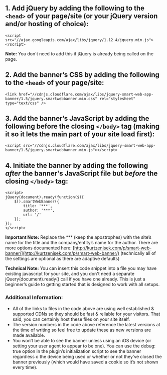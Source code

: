 ## 1. Add jQuery by adding the following to the `<head>` of your page/site (or your jQuery version and/or hosting of choice):
```
<script src="//ajax.googleapis.com/ajax/libs/jquery/1.12.4/jquery.min.js"></script>
```
**Note:** You don't need to add this if jQuery is already being called on the page.
## 2. Add the banner’s CSS by adding the following to the `<head>` of your page/site:
```
<link href="//cdnjs.cloudflare.com/ajax/libs/jquery-smart-web-app-banner/1.5/jquery.smartwebbanner.min.css" rel="stylesheet" type="text/css" />
```
## 3. Add the banner’s JavaScript by adding the following before the closing `</body>` tag (making it so it lets the main part of your site load first):
```
<script src="//cdnjs.cloudflare.com/ajax/libs/jquery-smart-web-app-banner/1.5/jquery.smartwebbanner.min.js"></script>
```
## 4. Initiate the banner by adding the following _after_ the banner's JavaScript file but _before_ the closing `</body>` tag:
```
<script>
jQuery(document).ready(function($){
	$().smartWebBanner({
		title: '***',
		author: '***',
		url: '/'
	});
});
</script>
```

**Important Note:** Replace the *** (keep the apostrophes) with the site’s name for the title and the company/entity’s name for the author. There are more options documented here: [http://kurtzenisek.com/p/smart-web-banner/](http://kurtzenisek.com/p/smart-web-banner/) (technically all of the settings are optional as there are adaptive defaults)

**Technical Note:** You can insert this code snippet into a file you may have existing javascript for your site, and you don't need a separate jQuery(document).ready() call if you have one already. This is just a beginner’s guide to getting started that is designed to work with all setups.

### Additional Information:
- All of the links to files in the code above are using well established & supported CDNs so they should be fast & reliable for your visitors. That said, you can certainly host these files on your site itself.
- The version numbers in the code above reference the latest versions at the time of writing so feel free to update these as new versions are made available.
- You won’t be able to see the banner unless using an iOS device (or setting your user agent to appear to be one). You can use the debug: true option in the plugin’s initialization script to see the banner regardless o the device being used or whether or not they’ve closed the banner previously (which would have saved a cookie so it’s not shown every time).